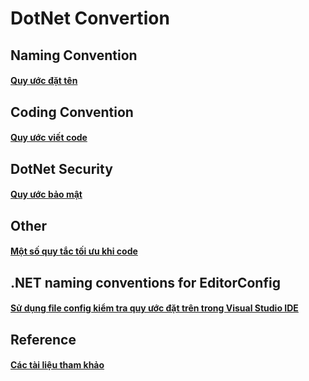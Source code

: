 # DotNet Convertion

## Naming Convention 
#### [Quy ước đặt tên](./Naming.md)

## Coding Convention
#### [Quy ước viết code](./Coding.md)

## DotNet Security
#### [Quy ước bảo mật](./Security.md)

## Other
#### [Một số quy tắc tối ưu khi code](./Other.md)

## .NET naming conventions for EditorConfig
#### [Sử dụng file config kiểm tra quy ước đặt trên trong Visual Studio IDE](./VSEditorConfig.md)

## Reference
#### [Các tài liệu tham khảo](./References.md)
